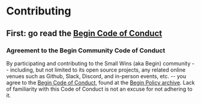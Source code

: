 # Contributing
## First: go read the [Begin Code of Conduct](https://github.com/smallwins/policy/blob/master/begin-community-code-of-conduct.md)

### Agreement to the Begin Community Code of Conduct
By participating and contributing to the Small Wins (aka Begin) community -- including, but not limited to its open source projects, any related online venues such as Github, Slack, Discord, and in-person events, etc. -- you agree to the [Begin Code of Conduct](https://github.com/smallwins/policy/blob/master/begin-community-code-of-conduct.md), found at the [Begin Policy archive](https://github.com/smallwins/policy). Lack of familiarity with this Code of Conduct is not an excuse for not adhering to it.
